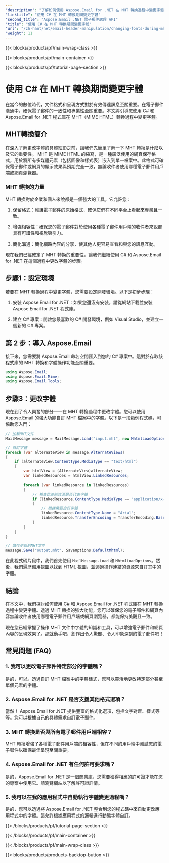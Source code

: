 ```yaml
---
"description": "了解如何使用 Aspose.Email for .NET 在 MHT 轉換過程中變更字體。包含原始碼的分步指南。非常適合電子郵件歸檔和文件管理。"
"linktitle": "使用 C# 在 MHT 轉換期間變更字體"
"second_title": "Aspose.Email .NET 電子郵件處理 API"
"title": "使用 C# 在 MHT 轉換期間變更字體"
"url": "/zh-hant/net/email-header-manipulation/changing-fonts-during-mht-conversion-using-csharp/"
"weight": 11
---
```


{{< blocks/products/pf/main-wrap-class >}}

{{< blocks/products/pf/main-container >}}

{{< blocks/products/pf/tutorial-page-section >}}

# 使用 C# 在 MHT 轉換期間變更字體


在當今的數位時代，文件格式和呈現方式對於有效傳達訊息至關重要。在電子郵件溝通中，確保電子郵件的一致性和專業性至關重要。本文將引導您使用 C# 和 Aspose.Email for .NET 程式庫在 MHT（MIME HTML）轉換過程中變更字體。

## MHT轉換簡介

在深入了解更改字體的具體細節之前，讓我們先簡單了解一下 MHT 轉換是什麼以及它的重要性。 MHT 是 MIME HTML 的縮寫，是一種廣泛使用的網頁保存格式，用於將所有多媒體元素（包括圖像和樣式表）嵌入到單一檔案中。此格式可確保電子郵件或網頁的顯示效果與預期完全一致，無論收件者使用哪種電子郵件用戶端或網頁瀏覽器。

### MHT 轉換的力量

MHT 轉換對於企業和個人來說都是一個強大的工具。它允許您：

1. 保留格式：維護電子郵件的原始格式，確保它們在不同平台上看起來專業且一致。

2. 增強相容性：確保您的電子郵件對於使用各種電子郵件用戶端的收件者來說都具有可讀性和視覺吸引力。

3. 簡化溝通：簡化網路內容的分享，使其他人更容易查看和與您的訊息互動。

現在我們已經確定了 MHT 轉換的重要性，讓我們繼續使用 C# 和 Aspose.Email for .NET 在這個過程中更改字體的步驟。

## 步驟1：設定環境

若要在 MHT 轉換過程中變更字體，您需要設定開發環境。以下是初步步驟：

1. 安裝 Aspose.Email for .NET：如果您還沒有安裝，請從網站下載並安裝 Aspose.Email for .NET 程式庫。

2. 建立 C# 專案：開啟您最喜歡的 C# 開發環境，例如 Visual Studio，並建立一個新的 C# 專案。

## 第 2 步：導入 Aspose.Email

接下來，您需要將 Aspose.Email 命名空間匯入到您的 C# 專案中。這對於存取該程式庫的 MHT 轉換和字體操作功能至關重要。

```csharp
using Aspose.Email;
using Aspose.Email.Mime;
using Aspose.Email.Tools;
```

## 步驟3：更改字體

現在到了令人興奮的部分——在 MHT 轉換過程中更改字體。您可以使用 Aspose.Email 的強大功能自訂 MHT 檔案中的字體。以下是一段範例程式碼，可協助您入門：

```csharp
// 加載MHT文件
MailMessage message = MailMessage.Load("input.mht", new MhtmlLoadOptions());

// 自訂字體
foreach (var alternateView in message.AlternateViews)
{
    if (alternateView.ContentType.MediaType == "text/html")
    {
        var htmlView = (AlternateView)alternateView;
        var linkedResources = htmlView.LinkedResources;

        foreach (var linkedResource in linkedResources)
        {
            // 檢查此連結資源是否代表字體
            if (linkedResource.ContentType.MediaType == "application/x-font-ttf")
            {
                // 根據需要自訂字體
                linkedResource.ContentType.Name = "Arial";
                linkedResource.TransferEncoding = TransferEncoding.Base64;
            }
        }
    }
}

// 儲存更新的MHT文件
message.Save("output.mht", SaveOptions.DefaultMhtml);
```

在此程式碼片段中，我們首先使用 `MailMessage.Load` 和 `MhtmlLoadOptions`。然後，我們遍歷備用視圖以找到 HTML 視圖，並透過操作連結的資源來自訂其中的字體。

## 結論

在本文中，我們探討如何使用 C# 和 Aspose.Email for .NET 程式庫在 MHT 轉換過程中變更字體。透過 MHT 轉換的強大功能，您可以確保您的電子郵件和網頁內容無論收件者使用哪種電子郵件用戶端或網頁瀏覽器，都能保持美觀且一致。

現在您已經掌握了操作 MHT 文件中字體的知識和工具，可以增強電子郵件和網頁內容的呈現效果了。那就動手吧，創作出令人驚艷、令人印象深刻的電子郵件吧！

## 常見問題 (FAQ)

### 1. 我可以更改電子郵件特定部分的字體嗎？

   是的，可以。透過自訂 MHT 檔案中的字體樣式，您可以靈活地更改特定部分甚至單個元素的字體。

### 2. Aspose.Email for .NET 是否支援其他格式選項？

   當然！ Aspose.Email for .NET 提供豐富的格式化選項，包括文字對齊、樣式等等。您可以根據自己的具體需求自訂電子郵件。

### 3. MHT 轉換是否與所有電子郵件用戶端相容？

   MHT 轉換增強了各種電子郵件用戶端的相容性，但在不同的用戶端中測試您的電子郵件以確保最佳呈現至關重要。

### 4. Aspose.Email for .NET 有任何許可要求嗎？

   是的，Aspose.Email for .NET 是一個商業庫，您需要獲得相應的許可證才能在您的專案中使用它。請瀏覽網站以了解許可證詳情。

### 5. 我可以在我的應用程式中自動執行字體變更過程嗎？

   是的，您可以透過將 Aspose.Email for .NET 整合到您的程式碼中來自動更改應用程式中的字體。這允許根據應用程式的邏輯進行動態字體自訂。

{{< /blocks/products/pf/tutorial-page-section >}}

{{< /blocks/products/pf/main-container >}}

{{< /blocks/products/pf/main-wrap-class >}}

{{< blocks/products/products-backtop-button >}}